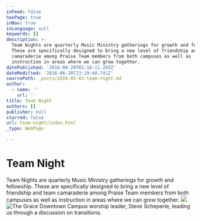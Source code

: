 ```yaml
---
inFeed: false
hasPage: true
inNav: true
inLanguage: null
keywords: []
description: >-
  Team Nights are quarterly Music Ministry gatherings for growth and fellowship.
  These are specifically designed to bring a new level of friendship and team
  camaraderie among Praise Team members from both campuses as well as
  instruction in areas where we can grow together.
datePublished: '2016-08-20T01:16:11.203Z'
dateModified: '2016-06-20T23:19:40.741Z'
sourcePath: _posts/2016-05-03-team-night.md
author:
  - name: ''
    url: ''
title: Team Night
authors: []
publisher: null
starred: false
url: team-night/index.html
_type: WebPage

---
```

# Team Night

Team Nights are quarterly Music Ministry gatherings for growth and fellowship. These are specifically designed to bring a new level of friendship and team camaraderie among Praise Team members from both campuses as well as instruction in areas where we can grow together.
![](https://s3-us-west-2.amazonaws.com/the-grid-img/p/b4eba17928718121a07178f097debc0ff39b2032.jpg)
![The Grace Downtown Campus worship leader, Steve Scheperle, leading us through a discussion on transitions. ](https://the-grid-user-content.s3-us-west-2.amazonaws.com/e249d755-42b1-4efc-a43c-1363f26ce49e.jpg)